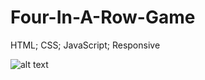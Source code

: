 # Four-In-A-Row-Game
HTML; CSS; JavaScript;
Responsive 

![alt text](https://res.cloudinary.com/dyy8fcstp/image/upload/v1583329686/ViewGame_jxt4rr.gif)

